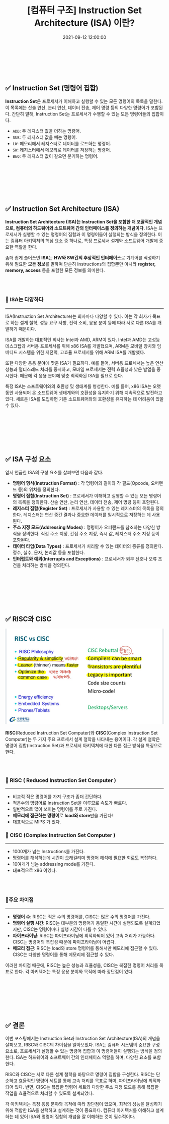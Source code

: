 ﻿---
permalink: /2021-09-12-Instruction-Set-Architecture/
published: true
title: "[컴퓨터 구조] Instruction Set Architecture (ISA) 이란?"
date: 2021-09-12 12:00:00
toc: true
toc_sticky: true
toc_label: "ISA란?"
categories:
- Computer Architecture
tags:
- Computer Architecture
---

<br><br><br>

## ✅ Instruction Set (명령어 집합)

**Instruction Set**은 프로세서가 이해하고 실행할 수 있는 모든 명령어의 목록을 말한다. 이 목록에는 산술 연산, 논리 연산, 데이터 전송, 제어 명령 등의 다양한 명령어가 포함된다. 간단히 말해, Instruction Set는 프로세서가 수행할 수 있는 모든 명령어들의 집합이다.

-   `ADD`: 두 레지스터 값을 더하는 명령어.
-   `SUB`: 두 레지스터 값을 빼는 명령어.
-   `LW`: 메모리에서 레지스터로 데이터를 로드하는 명령어.
-   `SW`: 레지스터에서 메모리로 데이터를 저장하는 명령어.
-   `BEQ`: 두 레지스터 값이 같으면 분기하는 명령어.


<br><br><br><Br><Br><Br>

## ✅ Instruction Set Architecture (ISA)

**Instruction Set Architecture (ISA)는 Instruction Set을 포함한 더 포괄적인 개념으로,  컴퓨터의 하드웨어와 소프트웨어 간의 인터페이스를 정의하는 개념이다.** ISA는 프로세서가 실행할 수 있는 명령어의 집합과 이 명령어들이 실행되는 방식을 정의한다. 이는 컴퓨터 아키텍처의 핵심 요소 중 하나로, 특정 프로세서 설계와 소프트웨어 개발에 중요한 역할을 한다.

좀더 쉽게 풀어쓰면 **ISA**는 **HW와 SW간의 추상적인 인터페이스**로 기계어를 작성하기 위해 필요한 **모든 정보**를 말하며 단순히 Instructions의 집합뿐만 아니라 **register, memory, access** 등을 포함한 모든 정보를 의미한다. 


<BR><BR>

### 📌 ISA는 다양하다
<hr>

ISA(Instruction Set Architecture)는 회사마다 다양할 수 있다. 이는 각 회사가 목표로 하는 설계 철학, 성능 요구 사항, 전력 소비, 응용 분야 등에 따라 서로 다른 ISA를 개발하기 때문이다.

ISA를 개발하는 대표적인 회사는 Intel과 AMD, ARM이 있다. Intel과 AMD는 고성능 데스크탑과 서버용 프로세서를 위해 x86 ISA를 개발했으며, ARM은 모바일 장치와 임베디드 시스템을 위한 저전력, 고효율 프로세서를 위해 ARM ISA를 개발했다.

또한 다양한 응용 분야에 맞춘 ISA가 필요하다. 예를 들어, 서버용 프로세서는 높은 연산 성능과 멀티스레드 처리를 중시하고, 모바일 프로세서는 전력 효율성과 낮은 발열을 중시한다. 때문에 각 응용 분야에 맞춘 최적화된 ISA를 필요로 한다.

특정 ISA는 소프트웨어와의 호환성 및 생태계를 형성한다. 예를 들어, x86 ISA는 오랫동안 사용되어 온 소프트웨어 생태계와의 호환성을 유지하기 위해 지속적으로 발전하고 있다. 새로운 ISA를 도입하면 기존 소프트웨어와의 호환성을 유지하는 데 어려움이 있을 수 있다.

<BR><BR><BR><BR><BR><BR>

## ✅ ISA 구성 요소
앞서 언급한 ISA의 구성 요소를 살펴보면 다음과 같다.

-   **명령어 형식(Instruction Format)** : 각 명령어의 길이와 각 필드(Opcode, 오퍼랜드 등)의 위치를 정의한다.
-   **명령어 집합(Instruction Set)** : 프로세서가 이해하고 실행할 수 있는 모든 명령어의 목록을 정의한다. 산술 연산, 논리 연산, 데이터 전송, 제어 명령 등이 포함된다.
-   **레지스터 집합(Register Set)** : 프로세서가 사용할 수 있는 레지스터의 목록을 정의한다. 레지스터는 연산 중간 결과나 중요한 데이터를 일시적으로 저장하는 데 사용된다.
-   **주소 지정 모드(Addressing Modes)** : 명령어가 오퍼랜드를 참조하는 다양한 방식을 정의한다. 직접 주소 지정, 간접 주소 지정, 즉시 값, 레지스터 주소 지정 등이 포함된다.
-   **데이터 타입(Data Types)** : 프로세서가 처리할 수 있는 데이터의 종류를 정의한다. 정수, 실수, 문자, 논리값 등을 포함한다.
-   **인터럽트와 예외(Interrupts and Exceptions)** : 프로세서가 외부 신호나 오류 조건을 처리하는 방식을 정의한다.


<br><br><Br><Br><Br><Br>




## ✅ RISC와 CISC

<p align="center">
<img src="https://github.com/idkim97/idkim97.github.io/blob/master/img/RISC.jpg?raw=true">
</p>

**RISC**(Reduced Instruction Set Computer)와 **CISC**(Complex Instruction Set Computer)는 두 가지 주요 프로세서 설계 철학을 나타내는 용어이다. 각 설계 철학은 명령어 집합(Instruction Set)과 프로세서 아키텍처에 대한 다른 접근 방식을 특징으로 한다.

<BR><BR>


### 📌 RISC ( Reduced Instruction Set Computer )
<hr>

- 비교적 적은 명령어를 가져 구조가 좀더 간단하다.
- 적은수의 명령어로 Instruction Set을 이루므로 속도가 빠르다.
- 일반적으로 많이 쓰이는 명령어를 주로 가진다.
- **메모리에 접근하는 명령어**로 **load와 store**만을 가진다!
- 대표적으로 MIPS 가 있다.



### 📌 CISC (Complex Instruction Set Computer )
<hr>

- 1000개가 넘는 Instructions를 가진다.
- 명령어를 해석하는데 시간이 오래걸리며 명령어 해석에 필요한 회로도 복잡하다.
- 10여개가 넘는 addressing mode를 가진다.
- 대표적으로 x86 이있다.



<br><br>

### 📌주요 차이점 
<hr>

-   **명령어 수**: RISC는 적은 수의 명령어를, CISC는 많은 수의 명령어를 가진다.
-   **명령어 실행 시간**: RISC는 대부분의 명령어가 동일한 시간에 실행되도록 설계되었지만, CISC는 명령어마다 실행 시간이 다를 수 있다.
-   **파이프라이닝**: RISC는 파이프라이닝에 최적화되어 있어 고속 처리가 가능하다. CISC는 명령어의 복잡성 때문에 파이프라이닝이 어렵다.
-   **메모리 접근**: RISC는 load와 store 명령어를 통해서만 메모리에 접근할 수 있다. CISC는 다양한 명령어를 통해 메모리에 접근할 수 있다.

이러한 차이점 때문에, RISC는 높은 성능과 효율성을, CISC는 복잡한 명령어 처리를 목표로 한다. 각 아키텍처는 특정 응용 분야와 목적에 따라 장단점이 있다.

<br><br><br><br><br><br>

## ✅ 결론

이번 포스팅에서는 Instruction Set과 Instruction Set Architecture(ISA)의 개념을 살펴보고, RISC와 CISC의 차이점을 알아보았다. ISA는 컴퓨터 시스템의 중요한 구성 요소로, 프로세서가 실행할 수 있는 명령어 집합과 이 명령어들이 실행되는 방식을 정의한다. ISA는 하드웨어와 소프트웨어 간의 인터페이스 역할을 하며, 다양한 요소를 포함한다.

RISC와 CISC는 서로 다른 설계 철학을 바탕으로 명령어 집합을 구성한다. RISC는 단순하고 효율적인 명령어 세트를 통해 고속 처리를 목표로 하며, 파이프라이닝에 최적화되어 있다. 반면, CISC는 복잡한 명령어 세트와 다양한 주소 지정 모드를 통해 복잡한 작업을 효율적으로 처리할 수 있도록 설계되었다.

각 아키텍처는 특정 응용 분야와 목적에 따라 장단점이 있으며, 최적의 성능을 달성하기 위해 적합한 ISA를 선택하고 설계하는 것이 중요하다. 컴퓨터 아키텍처를 이해하고 설계하는 데 있어 ISA와 명령어 집합의 개념을 잘 이해하는 것이 필수적이다.




